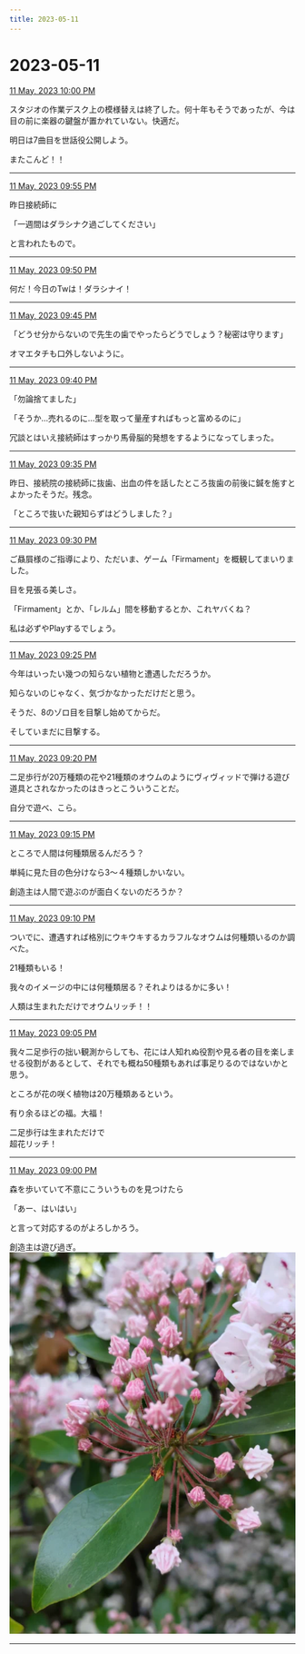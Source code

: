 ```yaml
---
title: 2023-05-11
---
```

# 2023-05-11

[11 May, 2023 10:00 PM](https://twitter.com/hirasawa/status/1656645339716173825#m)

スタジオの作業デスク上の模様替えは終了した。何十年もそうであったが、今は目の前に楽器の鍵盤が置かれていない。快適だ。  
  
明日は7曲目を世話役公開しよう。  
  
またこんど！！

---

[11 May, 2023 09:55 PM](https://twitter.com/hirasawa/status/1656644071392260100#m)

昨日接続師に  
  
「一週間はダラシナク過ごしてください」  
  
と言われたもので。

---

[11 May, 2023 09:50 PM](https://twitter.com/hirasawa/status/1656642813193224193#m)

何だ！今日のTwは！ダラシナイ！

---

[11 May, 2023 09:45 PM](https://twitter.com/hirasawa/status/1656641555061526529#m)

「どうせ分からないので先生の歯でやったらどうでしょう？秘密は守ります」  
  
オマエタチも口外しないように。

---

[11 May, 2023 09:40 PM](https://twitter.com/hirasawa/status/1656640296787283968#m)

「勿論捨てました」  
  
「そうか…売れるのに…型を取って量産すればもっと富めるのに」  
  
冗談とはいえ接続師はすっかり馬骨脳的発想をするようになってしまった。

---

[11 May, 2023 09:35 PM](https://twitter.com/hirasawa/status/1656639038277955585#m)

昨日、接続院の接続師に抜歯、出血の件を話したところ抜歯の前後に鍼を施すとよかったそうだ。残念。  
  
「ところで抜いた親知らずはどうしました？」

---

[11 May, 2023 09:30 PM](https://twitter.com/hirasawa/status/1656637781719023616#m)

ご贔屓様のご指導により、ただいま、ゲーム「Firmament」を概観してまいりました。  
  
目を見張る美しさ。  
  
「Firmament」とか、「レルム」間を移動するとか、これヤバくね？  
  
私は必ずやPlayするでしょう。

---

[11 May, 2023 09:25 PM](https://twitter.com/hirasawa/status/1656636521934385152#m)

今年はいったい幾つの知らない植物と遭遇しただろうか。  
  
知らないのじゃなく、気づかなかっただけだと思う。  
  
そうだ、8のゾロ目を目撃し始めてからだ。  
  
そしていまだに目撃する。

---

[11 May, 2023 09:20 PM](https://twitter.com/hirasawa/status/1656635263483871235#m)

二足歩行が20万種類の花や21種類のオウムのようにヴィヴィッドで弾ける遊び道具とされなかったのはきっとこういうことだ。  
  
自分で遊べ、こら。

---

[11 May, 2023 09:15 PM](https://twitter.com/hirasawa/status/1656634005997985793#m)

ところで人間は何種類居るんだろう？  
  
単純に見た目の色分けなら3～４種類しかいない。  
  
創造主は人間で遊ぶのが面白くないのだろうか？

---

[11 May, 2023 09:10 PM](https://twitter.com/hirasawa/status/1656632747144740864#m)

ついでに、遭遇すれば格別にウキウキするカラフルなオウムは何種類いるのか調べた。  
  
21種類もいる！  
  
我々のイメージの中には何種類居る？それよりはるかに多い！  
  
人類は生まれただけでオウムリッチ！！

---

[11 May, 2023 09:05 PM](https://twitter.com/hirasawa/status/1656631488916619264#m)

我々二足歩行の拙い観測からしても、花には人知れぬ役割や見る者の目を楽しませる役割があるとして、それでも概ね50種類もあれば事足りるのではないかと思う。  
  
ところが花の咲く植物は20万種類あるという。  
  
有り余るほどの福。大福！  
  
二足歩行は生まれただけで  
超花リッチ！

---

[11 May, 2023 09:00 PM](https://twitter.com/hirasawa/status/1656630232349298688#m)

森を歩いていて不意にこういうものを見つけたら  
  
「あー、はいはい」  
  
と言って対応するのがよろしかろう。  
  
創造主は遊び過ぎ。
![image](images/2023-05-11-13-0.png)

---

